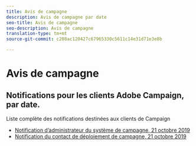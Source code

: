 ```yaml
---
title: Avis de campagne
description: Avis de campagne par date
seo-title: Avis de campagne
seo-description: Avis de campagne
translation-type: tm+mt
source-git-commit: c208ac120427c67965330c5611c14e31d71e3e8b

---
```



# Avis de campagne

## Notifications pour les clients Adobe Campaign, par date.

Liste complète des notifications destinées aux clients de Campaign

* [Notification d’administrateur du système de campagne, 21 octobre 2019](campaign-admin.md)
* [Notification du contact de déploiement de campagne, 21 octobre 2019](campaign-deploy.md)
